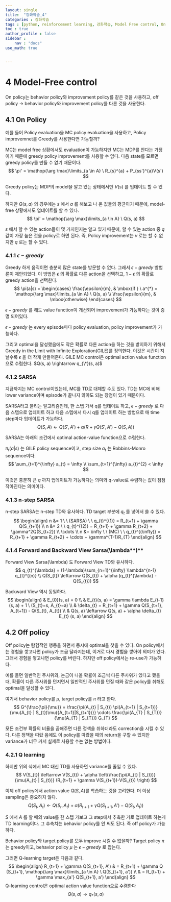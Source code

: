 ```yaml
---
layout: single
title:  "강화학습_4"
categories : 강화학습
tags : [python, reinforcement learning, 강화학습, Model Free control, On policy, SARSA, off policy, Q learning]
toc : true
author_profile : false
sidebar : 
    nav : "docs"
use_math: true


---
```






# **4**   **Model-Free control**

On policy는 behavior policy와 improvement policy를 같은 것을 사용하고, off policy -> behavior policy와 improvement policy를 다른 것을 사용한다.

 

## **4.1**   **On Policy**

예를 들어 Policy evaluation을 MC policy evaluation을 사용하고, Policy improvemnet를 Greedy를 사용한다면 가능할까?

MC는 model free 상황에서도 evaluation이 가능하지만 MC는 MDP를 안다는 가정이기 때문에 greedy policy improvement를 사용할 수 없다. 다음 state를 모르면 greedy policy를 만들 수 없기 때문이다.
$$
\pi' = \mathop{\arg \max}\limits_{a \in A} \ R_{s}^{a} + P_{ss'}^{a}V(s')
$$


Greedy policy는 MDP의 model을 알고 있는 상태에서만 $V(s)$ 를 업데이트 할 수 있다.

하지만 $Q(s, a)$ 의 경우에는 $s$ 에서 $a$ 를 해보고 나 온 값들의 평균이기 때문에, model-free 상황에서도 업데이트를 할 수 있다.
$$
\pi' = \mathop{\arg \max}\limits_{a \in A} \ Q(s, a)
$$


$s$ 에서 할 수 있는 action들이 몇 가지인지는 알고 있기 때문에, 할 수 있는 action 중 $q$ 값이 가장 높은 것을 policy로 하면 된다. 즉, Policy improvement는 $v$ 로는 할 수 없지만 $q$ 로는 할 수 있다.

 

### **4.1.1** $\epsilon - greedy$

Greedy 하게 움직이면 충분히 많은 state를 방문할 수 없다. 그래서 $\epsilon - greedy$  방법론이 제안되었다. 이 방법은 $\epsilon$ 의 확률로 다른 action을 선택하고, $1 - \epsilon$ 의 확률로 greedy action을 선택한다.
$$
\pi(a|s) = 
\begin{cases}
\frac{\epsilon}{m}, & \mbox{if } \ a^{*} = \mathop{\arg \max}\limits_{a \in A} \ Q(s, a) \\
\frac{\epsilon}{m}, & \mbox{otherwise}
\end{cases}
$$


$\epsilon - greedy$ 를 해도 value function이 개선되어 improvement가 가능하다는 것이 증명 되어있다.

$\epsilon - greedy$ 는 every episode마다 policy evaluation, policy improvement가 가능하다.

그리고 optimal을 달성했음에도 작은 확률로 다른 action을 하는 것을 방지하기 위해서 Greedy in the Limit with Infinite Exploration(GILE)를 정의한다. 이것은 시간이 지날수록 $\epsilon$ 을 더 작게 만들어준다. GILE MC control은 optimal action value function으로 수렴한다. $Q(s, a) \rightarrow q_{\*}(s, a)$

 

### **4.1.2** **SARSA**

지금까지는 MC control이었는데, MC를 TD로 대체할 수도 있다. TD는 MC에 비해 lower variance이며 episode가 끝나지 않아도 되는 장점이 있기 때문이다.

SARSA라고 불리는 알고리즘인데, 한 스텝 가서 q를 업데이트 하고, $\epsilon - greedy$ 로 다음 스텝으로 업데이트 하고 다음 스텝에서 다시 q를 업데이트 하는 방법으로 매 time step마다 업데이트가 가능하다.
$$
Q(S, A) \leftarrow Q(S', A') + \alpha(R + \gamma Q(S', A') - Q(S, A))
$$


SARSA는 아래의 조건에서 optimal action-value function으로 수렴한다.

$\pi_{t}(a|s)$ 는 GILE policy sequence이고, step size $a_{t}$ 는 Robbins-Monro sequence이다.
$$
\sum_{t=1}^{\infty} a_{t} = \infty \\
\sum_{t=1}^{\infty} a_{t}^{2} < \infty
$$


이것은 충분히 큰 $q$ 까지 업데이트가 가능하다는 의미와 q-value로 수렴하는 값이 점점 작아진다는 의미이다.

 

### **4.1.3** **n-step SARSA**

n-step SARSA는 n-step TD와 유사하다. TD target 부분에 $q_{t}$ 를 넣어서 쓸 수 있다.
$$
\begin{align}
n &= 1 \ \ (SARSA) \ \ q_{t}^{(1)} = R_{t+1} + \gamma Q(S_{t+1}) \\
n &= 2 \ \ q_{t}^{(2)} = R_{t+1} + \gamma R_{t+2} + \gamma^2Q(S_{t+2}) \\
\cdots \\
n &= \infty \ \ (MC) \ \ q_{t}^{(\infty)} = R_{t+1} + \gamma R_{t+2} + \cdots + \gamma^{T-1}R_{T}
\end{align}
$$


 

### **4.1.4** **Forward and Backward View Sarsa(**\lambda**)**

Forward View Sarsa(\lambda) 도 Forward View TD와 유사하다.
$$
q_{t}^{\lambda} = (1-\lambda)\sum_{n=1}^{\infty} \lambda^{n-1} q_{t}^{(n)} \\
Q(S_{t}) \leftarrow Q(S_{t}) + \alpha (q_{t}^{\lambda} - Q(S_{t}))
$$


Backward View 역시 동일하다.
$$
\begin{align}
& E_{0}(s, a) = 0 \\
& E_{t}(s, a) = \gamma \lambda E_{t-1}(s, a) + 1 \ (S_{t}=s, A_{t}=a) \\
& \delta_{t} = R_{t+1} + \gamma Q(S_{t+1}, A_{t+1}) - Q(S_{t}, A_{t}) \\ 
& Q(s, a) \leftarrow Q(s, a) + \alpha \delta_{t} E_{t} (s, a)
\end{align}
$$
 

## **4.2**   **Off policy**

Off policy는 탐험적인 행동을 하면서 동시에 optimal을 찾을 수 있다. On policy에서는 경험을 쌓고나면 policy가 조금 달라지는데, 이거로 다시 경험을 쌓아야 의미가 있다. 그래서 경험을 쌓고나면 policy를 버린다. 하지만 off policy에서는 re-use가 가능하다.

예를 들면 일반적인 주사위와, 눈금이 나올 확률이 조금씩 다른 주사위가 있다고 했을 때, 확률이 다른 주사위를 던지면서 일반적인 주사위를 던질 때와 같은 policy를 취해도 optimal을 달성할 수 있다.

여기서 behavior policy를 $\mu$, target policy를 $\pi$ 라고 한다.
$$
G^{\frac{\pi}{\mu}} = \frac{\pi(A_{t} | S_{t}) \pi(A_{t+1} | S_{t+1})}{\mu(A_{t} | S_{t})\mu({A_{t+1}|S_{t+1})}} \cdots \frac{\pi(A_{T} | S_{T})}{\mu(A_{T} | S_{T})} G_{T}
$$


모든 조건부 확률의 비율을 곱해주면 다른 정책을 취하더라도 correction을 시킬 수 있다. 다른 정책을 따랐 음에도 이 policy를 따랐을 때의 return을 구할 수 있지만 variance가 너무 커서 실제로 사용할 수는 없는 방법이다.

 

### **4.2.1** **Q learning**

하지만 위의 식에서 MC 대신 TD를 사용하면 variance를 줄일 수 있다.
$$
V(S_{t}) \leftarrow V(S_{t}) +
\alpha \left(\frac{\pi(A_{t} | S_{t})}{\mu(A_{t} | S_{t})} (R_{t+1} + \gamma V(S_{t+1})-V(S_{t}) \right)
$$


이제 off policy에서 action value $Q(S, A)$를 학습하는 것을 고려한다. 더 이상 sampling은 중요하지 않다.
$$
Q(S_{t}, A_{t}) \leftarrow Q(S_{t}, A_{t}) + \alpha(R_{t+1} + \gamma Q(S_{t+1},A')-Q(S_{t},A_{t}))
$$


$S$ 에서 $A$ 를 할 때의 value를 한 스텝 가보고 그 step에서 추측한 거로 업데이트 하는게 TD learning이다. 그 추측치는 behavior policy를 안 써도 된다. 즉 off policy가 가능하다.

Behavior policy와 target policy를 모두 improve 시킬 수 없을까? Target policy $\pi$ 는 greedy이고, behavior policy $\mu$ 는 $\epsilon - greedy$ 로 잡는다.

그러면 Q-learning target은 다음과 같다.
$$
\begin{align}
R_{t+1} + \gamma Q(S_{t+1}, A') & = R_{t+1} + \gamma Q (S_{t+1}, \mathop{\arg \max}\limits_{a \in A} \ Q(S_{t+1}, a')) \\
& = R_{t+1} + \gamma \max_{a'} Q(S_{t+1}, a')
\end{align}
$$
Q-learning control은 optimal action value function으로 수렴한다 
$$
Q(s, a) \rightarrow q_{*}(s, a)
$$
